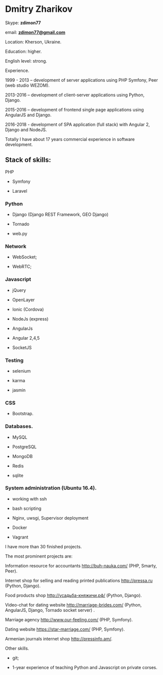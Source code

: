 # Dmitry Zharikov

Skype: **zdimon77**

email: **zdimon77@gmail.com**

Location:  Kherson, Ukraine.

Education: higher.

English level: strong.

Experience.


1999 - 2013 – development of server applications using PHP Symfony, Peer (web studio WEZOM). 

2013-2016 – development of client-server applications using Python, Django. 

2015-2016 – development of frontend single page applications using AngularJS and Django. 

2016-2018 - development of SPA application (full stack) with Angular 2,  Django and NodeJS.
 
Totally I have about 17 years commercial experience in software development. 


## Stack of skills:

PHP

- Symfony

- Laravel


### Python

- Django (Django REST Framework, GEO Django)
 
- Tornado

- web.py
 

### Network

- WebSocket;

- WebRTC; 


### Javascript

- jQuery

- OpenLayer

- Ionic (Cordova)

- NodeJs (express)

- AngularJs

- Angular 2,4,5

- SocketJS


### Testing

- selenium

- karma

- jasmin



### CSS

- Bootstrap.

### Databases.

- MySQL

- PostgreSQL

- MongoDB

- Redis

- sqlite


### System administration (Ubuntu 16.4).

- working with ssh

- bash scripting

- Nginx, uwsgi, Supervisor deployment
 
- Docker

- Vagrant


I have more than 30 finished projects.

The most prominent projects are:

Information resource for accountants http://buh-nauka.com/ (PHP, Smarty, Peer). 

Internet shop for selling and reading printed publications http://pressa.ru (Python, Django). 

Food products shop http://усадьба-княжичи.рф/ (Python, Django). 

Video-chat for dating website http://marriage-brides.com/ (Python, AngularJS, Django, Tornado socket server) . 

Marriage agency http://www.our-feeling.com/ (PHP, Symfony). 

Dating website https://star-marriage.com/ (PHP, Symfony). 

Armenian journals internet shop http://pressinfo.am/.
 
Other skills.

- git;

- 1-year experience of teaching Python and Javascript on private corses.



